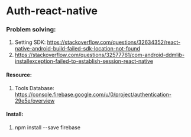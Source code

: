 # Auth-react-native


### Problem solving:

1. Setting SDK: https://stackoverflow.com/questions/32634352/react-native-android-build-failed-sdk-location-not-found
2. https://stackoverflow.com/questions/32577761/com-android-ddmlib-installexception-failed-to-establish-session-react-native

#### Resource:

1. Tools Database: https://console.firebase.google.com/u/0/project/authentication-29e5e/overview

#### Install: 

1. npm install --save firebase